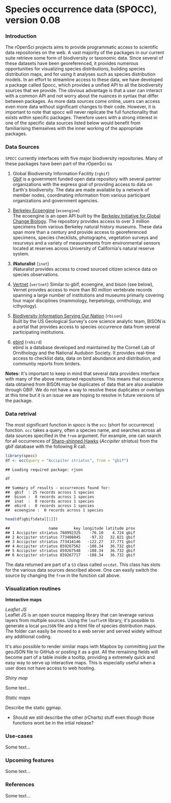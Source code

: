 <!--
%\VignetteEngine{knitr::knitr}
%\VignetteIndexEntry{An introduction to the spocc package}
-->

# Species occurrence data (SPOCC), version 0.08

### Introduction

The rOpenSci projects aims to provide programmatic access to scientific data repositories on the web. A vast majority of the packages in our current suite retrieve some form of biodiversity or taxonomic data. Since several of these datasets have been georeferenced, it provides numerous opportunities for visualizing species distributions, building species distribution maps, and for using it analyses such as species distribution models. In an effort to streamline access to these data, we have developed a package called Spocc, which provides a unified API to all the biodiversity sources that we provide. The obvious advantage is that a user can interact with a common API and not worry about the nuances in syntax that differ between packages. As more data sources come online, users can access even more data without significant changes to their code. However, it is important to note that spocc will never replicate the full functionality that exists within specific packages. Therefore users with a strong interest in one of the specific data sources listed below would benefit from familiarising themselves with the inner working of the appropriate packages.

### Data Sources

`SPOCC` currently interfaces with five major biodiversity repositories. Many of these packages have been part of the rOpenSci su

1. Global Biodiversity Information Facility (`rgbif`)  
[Gbif](http://www.gbif.org/) is a government funded open data repository with several partner organizations with the express goal of providing access to data on Earth's biodiversity. The data are made available by a network of member nodes, coordinating information from various participant organizations and government agencies.

2. [Berkeley Ecoengine](http://ecoengine.berkeley.edu/) (`ecoengine`)  
The ecoengine is an open API built by the [Berkeley Initiative for Global Change Biology](http://globalchange.berkeley.edu/). The repository provides access to over 3 million specimens from various Berkeley natural history museums. These data span more than a century and provide access to georeferenced specimens, species checklists, photographs, vegetation surveys and resurveys and a variety of measurements from environmental sensors located at reserves across University of California's natural reserve system.

3. __iNaturalist__ (`inat`)  
iNaturalist provides access to crowd sourced citizen science data on species observations. 

4. [Vertnet](http://vertnet.org/index.php) (`vertnet`)
Similar to gbif, ecoengine, and bison (see below), Vernet provides access to more than 80 million vertebrate records spanning a large number of institutions and museums primarly covering four major disciplines (mammology, herpetology, ornithology, and icthyology).

5. [Biodiversity Information Serving Our Nation](http://bison.usgs.ornl.gov/) (`rbison`)  
Built by the US Geological Survey's core science analytic team, BISON is a portal that provides access to species occurrence data from several participating institutions. 

6. [ebird](http://ebird.org/content/ebird/) (`rebird`)  
ebird is a database developed and maintained by the Cornell Lab of Ornithology and the National Audubon Society. It provides real-time access to checklist data, data on bird abundance and distribution, and communtiy reports from birders.


__Notes:__ It's important to keep in mind that several data providers interface with many of the above mentioned repositoires. This means that occurence data obtained from BISON may be duplicates of data that are also available through GBIF. We do not have a way to resolve these duplicates or overlaps at this time but it is an issue we are hoping to resolve in future versions of the package.

### Data retrival

The most significant function in spocc is the `occ` (short for occurrence) function. `occ` takes a query, often a species name, and searches across all data sources specified in the `from` argument. For example, one can search for all occurrences of [Sharp-shinned Hawks](http://www.allaboutbirds.org/guide/sharp-shinned_hawk/id) (_Accipiter striatus_) from the gbif database with the following R call.


```r
library(spocc)
df <- occ(query = "Accipiter striatus", from = "gbif")
```

```
## Loading required package: rjson
```

```r
df
```

```
## Summary of results - occurrences found for: 
##  gbif  : 25 records across 1 species 
##  bison :  0 records across 1 species 
##  inat  :  0 records across 1 species 
##  ebird :  0 records across 1 species 
##  ecoengine :  0 records across 1 species
```

```r
head(df$gbif$data[[1]])
```

```
##                 name       key longitude latitude prov
## 1 Accipiter striatus 768992325    -76.10    4.724 gbif
## 2 Accipiter striatus 773408845    -97.32   32.821 gbif
## 3 Accipiter striatus 773414146   -122.27   37.771 gbif
## 4 Accipiter striatus 859267562   -108.34   36.732 gbif
## 5 Accipiter striatus 859267548   -108.34   36.732 gbif
## 6 Accipiter striatus 859267717   -108.34   36.732 gbif
```


The data returned are part of a `S3` class called `occdat`. This class has slots for the various data sources described above. One can easily switch the source by changing the `from` in the function call above.


### Visualization routines

__Interactive maps__  

_Leaflet JS_  
Leaflet JS is an open source mapping library that can leverage various layers from multiple sources. Using the `leafletR` library, it's possible to generate a local `geoJSON` file and a html file of species distribution maps. The folder can easily be moved to a web server and served widely without any additional coding.

It's also possible to render similar maps iwth Mapbox by committing just the geoJSON file to GitHub or posting it as a gist. All the remaining fields will become part of a table inside a tooltip, providing a extremely quick and easy way to serve up interactive maps. This is especially useful when a user does not have access to web hosting.

_Shiny map_

Some text...

_Static maps_

Describe the static ggmap.

* Should we still describe the other (rCharts) stuff even though those functions wont be in the intial release?

### Use-cases

Some text...

### Upcoming features

Some text...

### References

Some text...
